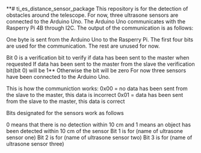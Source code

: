 **# ti_es_distance_sensor_package
This repository is for the detection of obstacles around the telescope. For now, three ultrasone sensors are connected to the Arduino Uno. The Arduino Uno communicates with the Rasperry Pi 4B through I2C. The output of the communication is as follows:

One byte is sent from the Arduino Uno to the Rasperry Pi. The first four bits are used for the communication. The rest are unused for now.

Bit 0 is a verification bit to verify if data has been sent to the master when requested
If data has been sent to the master from the slave the verification bit(bit 0) will be 1**
Otherwise the bit will be zero
For now three sensors have been connected to the Arduino Uno. 

This is how the communiction works:
0x00 = no data has been sent from the slave to the master, this data is incorrect
0x01 = data has been sent from the slave to the master, this data is correct

Bits designated for the sensors work as follows

0 means that there is no detection within 10 cm and 1 means an object has been detected within 10 cm of the sensor
Bit 1 is for (name of ultrasone sensor one)
Bit 2 is for (name of ultrasone sensor two)
Bit 3 is for (name of ultrasone sensor three)
